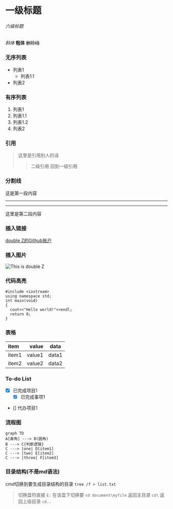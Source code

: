 # 一级标题
###### 六级标题

*斜体*
**粗体**
~~删除线~~

### 无序列表
- 列表1
  - 列表1.1
- 列表2
### 有序列表
1. 列表1
  1. 列表1.1
  2. 列表1.2
2. 列表2

### 引用
> 这里是引用别人的话
> > 二级引用
> 回到一级引用

### 分割线
这是第一段内容
***
---
这里是第二段内容

### 插入链接
[double Z的Github账户](https://github.com/doubleZ0108/)
### 插入图片
![This is double Z](https://upload-images.jianshu.io/upload_images/12014150-b4ca3df27d59f42c.jpg?imageMogr2/auto-orient/strip%7CimageView2/2/w/1240)

### 代码高亮
```
#include <iostream>
using namespace std;
int main(void)
{
  cout<<"Hello world!"<<endl;
  return 0;
}
```

### 表格
| item | value | data|
|:----- | ---: | :-: |
| item1 | value1 | data1 |
| item2 | value2 | data2 |

### To-do List
- [x] 已完成项目1
  - [x] 已完成事项1
- [] 代办项目1

### 流程图
```
graph TD
A[直角] ---> B(圆角)
B ---> C{判断逻辑}
C ---> |one| D[item1]
C ---> |two| E[item2]
C ---> |three| F[item3]
```

### 目录结构(不是md语法)
cmd切换到要生成目录结构的目录
``` tree /f > list.txt ```
> 切换盘符直接 ``` E: ```
> 在该盘下切换要 ``` cd document\myfile ```
> 返回主目录 ``` cd\ ```
> 返回上级目录 ``` cd.. ```
